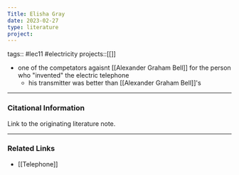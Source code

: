 ```yaml
---
Title: Elisha Gray
date: 2023-02-27
type: literature
project:
---
```

tags:: #lec11 #electricity 
projects::[[]]


-   one of the competators agaisnt [[Alexander Graham Bell]] for the person who "invented" the electric telephone
	- his transmitter was better than [[Alexander Graham Bell]]'s

---
### Citational Information

Link to the originating literature note.

---

### Related Links

- [[Telephone]] 